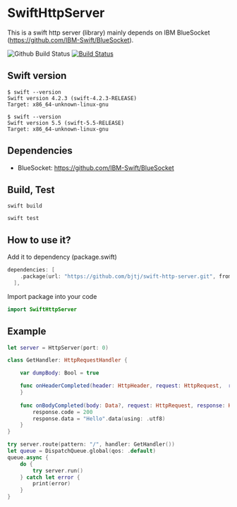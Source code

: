 # SwiftHttpServer

This is a swift http server (library) mainly depends on IBM BlueSocket (<https://github.com/IBM-Swift/BlueSocket>).

![Github Build Status](https://github.com/bjtj/swift-http-server/actions/workflows/swift.yml/badge.svg)
[![Build Status](https://app.travis-ci.com/bjtj/swift-http-server.svg?branch=master)](https://app.travis-ci.com/bjtj/swift-http-server)


## Swift version

```shell
$ swift --version
Swift version 4.2.3 (swift-4.2.3-RELEASE)
Target: x86_64-unknown-linux-gnu
```

```shell
$ swift --version
Swift version 5.5 (swift-5.5-RELEASE)
Target: x86_64-unknown-linux-gnu
```

## Dependencies

* BlueSocket: <https://github.com/IBM-Swift/BlueSocket>

## Build, Test

```shell
swift build
```

```shell
swift test
```

## How to use it?

Add it to dependency (package.swift)

```swift
dependencies: [
    .package(url: "https://github.com/bjtj/swift-http-server.git", from: "0.1.20"),
  ],
```

Import package into your code

```swift
import SwiftHttpServer
```

## Example

```swift
let server = HttpServer(port: 0)

class GetHandler: HttpRequestHandler {

    var dumpBody: Bool = true

    func onHeaderCompleted(header: HttpHeader, request: HttpRequest,  response: HttpResponse) throws {
    }
    
    func onBodyCompleted(body: Data?, request: HttpRequest, response: HttpResponse) throws {
        response.code = 200
        response.data = "Hello".data(using: .utf8)
    }
}

try server.route(pattern: "/", handler: GetHandler())
let queue = DispatchQueue.global(qos: .default)
queue.async {
    do {
        try server.run()
    } catch let error {
        print(error)
    }
}
```

